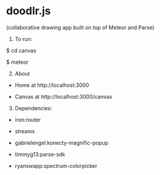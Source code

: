 doodlr.js 
==========

(collaborative drawing app built on top of Meteor and Parse)

1. To run:

  $ cd canvas

  $ meteor

2. About

  * Home at http://localhost:3000

  * Canvas at http://localhost:3000/canvas

3. Dependencies:

  * iron:router 

  * streams

  * gabrielengel:konecty-magnific-popup

  * timmyg13:parse-sdk

  * ryanswapp:spectrum-colorpicker
